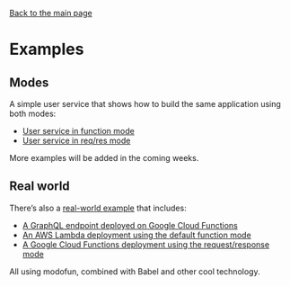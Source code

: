 <style type="text/css">
section {
  background-image: url("https://raw.githubusercontent.com/modofunjs/modofun/master/assets/images/modofun-logo-compact.png");
  background-repeat: no-repeat;
  background-position: 700px top;
  background-size: 80px 80px
}
</style>

[Back to the main page](/../../)

# Examples

## Modes
A simple user service that shows how to build the same application using both modes:
* [User service in function mode](https://github.com/modofunjs/modofun/tree/master/examples/function-mode)
* [User service in req/res mode](https://github.com/modofunjs/modofun/tree/master/examples/reqres-mode)

More examples will be added in the coming weeks.

## Real world

There’s also a [real-world example](https://github.com/fptavares/record-scrobbler) that includes:
* [A GraphQL endpoint deployed on Google Cloud Functions](https://github.com/fptavares/record-scrobbler/tree/master/web-api)
* [An AWS Lambda deployment using the default function mode](https://github.com/fptavares/record-scrobbler/tree/master/discogs-service)
* [A Google Cloud Functions deployment using the request/response mode](https://github.com/fptavares/record-scrobbler/tree/master/lastfm-service)

All using modofun, combined with Babel and other cool technology.
